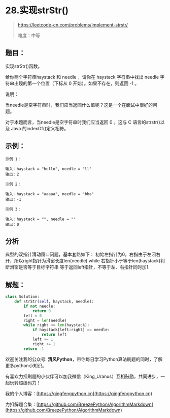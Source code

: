 # 28.实现strStr()
> https://leetcode-cn.com/problems/implement-strstr/
> 
> 难度：中等

## 题目：

实现strStr()函数。

给你两个字符串haystack 和 needle ，请你在 haystack 字符串中找出 needle 字符串出现的第一个位置（下标从 0 开始）。如果不存在，则返回 -1 。



说明：

当needle是空字符串时，我们应当返回什么值呢？这是一个在面试中很好的问题。

对于本题而言，当needle是空字符串时我们应当返回 0 。这与 C 语言的strstr()以及 Java 的indexOf()定义相符。

## 示例：

```
示例 1：

输入：haystack = "hello", needle = "ll"
输出：2

示例 2：

输入：haystack = "aaaaa", needle = "bba"
输出：-1

示例 3：

输入：haystack = "", needle = ""
输出：0
```
## 分析

典型的双指针滑动窗口问题，基本套路如下：
初始左指针为0，右指由于左闭右开，所以right指针为滑窗长度len(needle)
while 右指针小于等于len(haystack)判断滑窗是否等于目标字符串
等于返回left指针，不等于左、右指针同时加1.

## 解题：

```python
class Solution:
    def strStr(self, haystack, needle):
        if not needle:
            return 0
        left = 0 
        right = len(needle)
        while right <= len(haystack):
            if haystack[left:right] == needle:
                return left
            left += 1
            right += 1
        return -1
```

欢迎关注我的公众号: **清风Python**，带你每日学习Python算法刷题的同时，了解更多python小知识。

有喜欢力扣刷题的小伙伴可以加我微信（King_Uranus）互相鼓励，共同进步，一起玩转超级码力！

我的个人博客：[https://qingfengpython.cn](https://qingfengpython.cn)

力扣解题合集：[https://github.com/BreezePython/AlgorithmMarkdown](https://github.com/BreezePython/AlgorithmMarkdown)
